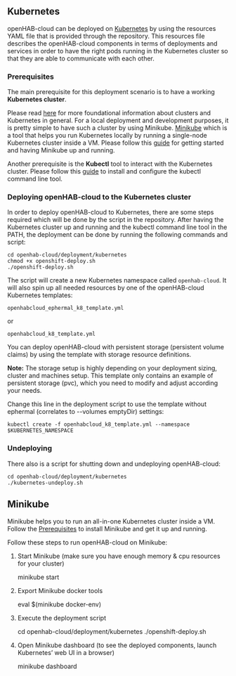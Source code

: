 ## Kubernetes

openHAB-cloud can be deployed on [Kubernetes](https://kubernetes.io) by using the resources YAML file that is provided through the repository. This resources file describes the openHAB-cloud components in terms of deployments and services in order to have the right pods running in the Kubernetes cluster so that they are able to communicate with each other.

### <a name="prerequisites"></a> Prerequisites

The main prerequisite for this deployment scenario is to have a working **Kubernetes cluster**. 

Please read [here](https://kubernetes.io/docs/user-journeys/users/application-developer/foundational/) for more foundational information about clusters and Kubernetes in general.
For a local deployment and development purposes, it is pretty simple to have such a cluster by using Minikube.
[Minikube](https://kubernetes.io/docs/tasks/tools/install-minikube/) which is a tool that helps you run Kubernetes locally by running a single-node Kubernetes cluster inside a VM. Please follow this [guide](https://kubernetes.io/docs/getting-started-guides/minikube/) for getting started and having Minikube up and running.

Another prerequisite is the **Kubectl** tool to interact with the Kubernetes cluster. Please follow this [guide](https://kubernetes.io/docs/tasks/tools/install-kubectl/#install-kubectl) to install and configure the kubectl command line tool.


### Deploying openHAB-cloud to the Kubernetes cluster


In order to deploy openHAB-cloud to Kubernetes, there are some steps required which will be done by the script in the repository. After having the Kubernetes cluster up and running and the kubectl command line tool in the PATH, the deployment can be done by running the following commands and script:

    cd openhab-cloud/deployment/kubernetes
    chmod +x openshift-deploy.sh
    ./openshift-deploy.sh

The script will create a new Kubernetes namespace called ``openhab-cloud``. It will also spin up all needed resources by one of the openHAB-cloud Kubernetes templates:

    openhabcloud_ephermal_k8_template.yml
   
 or
   
    openhabcloud_k8_template.yml
    

You can deploy openHAB-cloud with persistent storage (persistent volume claims) by using the template with storage resource definitions.

**Note:** The storage setup is highly depending on your deployment sizing, cluster and machines setup. This template only
contains an example of persistent storage (pvc), which you need to modify and adjust according your needs. 

Change this line in the deployment script to use the template without ephermal (correlates to --volumes emptyDir) settings:

    kubectl create -f openhabcloud_k8_template.yml --namespace $KUBERNETES_NAMESPACE


### Undeploying

There also is a script for shutting down and undeploying openHAB-cloud:

    cd openhab-cloud/deployment/kubernetes
    ./kubernetes-undeploy.sh


## Minikube

Minikube helps you to run an all-in-one Kubernetes cluster inside a VM. Follow the [Prerequisites](#prerequisites) to install Minikube and get it up and running.

Follow these steps to run openHAB-cloud on Minikube:

1. Start Minikube (make sure you have enough memory & cpu resources for your cluster)

    minikube start

2. Export Minikube docker tools

    eval $(minikube docker-env)

3. Execute the deployment script 

    cd openhab-cloud/deployment/kubernetes
    ./openshift-deploy.sh

5. Open Minikube dashboard (to see the deployed components, launch Kubernetes’ web UI in a browser)

    minikube dashboard
